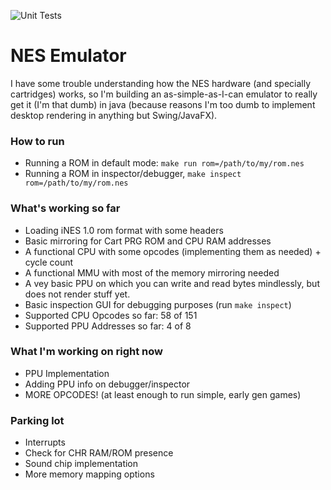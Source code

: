 ![Unit Tests](https://github.com/luizcavalcanti/nes-emulator/workflows/Unit%20Tests/badge.svg)

# NES Emulator

I have some trouble understanding how the NES hardware
(and specially cartridges) works, so I'm building an as-simple-as-I-can emulator to really get it (I'm that dumb)
in java (because reasons I'm too dumb to implement desktop rendering in anything but Swing/JavaFX).

### How to run

- Running a ROM in default mode: `make run rom=/path/to/my/rom.nes`
- Running a ROM in inspector/debugger, `make inspect rom=/path/to/my/rom.nes`

### What's working so far

- Loading iNES 1.0 rom format with some headers
- Basic mirroring for Cart PRG ROM and CPU RAM addresses
- A functional CPU with some opcodes (implementing them as needed) + cycle count
- A functional MMU with most of the memory mirroring needed
- A vey basic PPU on which you can write and read bytes mindlessly, but does not render stuff yet.
- Basic inspection GUI for debugging purposes (run `make inspect`)
- Supported CPU Opcodes so far: 58 of 151
- Supported PPU Addresses so far: 4 of 8

### What I'm working on right now

- PPU Implementation
- Adding PPU info on debugger/inspector
- MORE OPCODES! (at least enough to run simple, early gen games)

### Parking lot

- Interrupts
- Check for CHR RAM/ROM presence
- Sound chip implementation
- More memory mapping options
